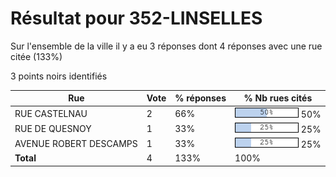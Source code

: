 # Résultat pour 352-LINSELLES

Sur l'ensemble de la ville il y a eu 3 réponses dont 4 réponses avec une rue citée (133%)

3 points noirs identifiés

| Rue | Vote | % réponses | % Nb rues cités|
|-----|------|------------|----------------|
| RUE CASTELNAU | 2 | 66% | <img src="../../img/bar_50.gif" />&nbsp;50%|
| RUE DE QUESNOY | 1 | 33% | <img src="../../img/bar_25.gif" />&nbsp;25%|
| AVENUE ROBERT DESCAMPS | 1 | 33% | <img src="../../img/bar_25.gif" />&nbsp;25%|
| **Total** | 4 | 133% | 100%|
